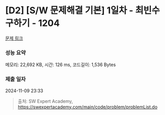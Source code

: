 # [D2] [S/W 문제해결 기본] 1일차 - 최빈수 구하기 - 1204 

[문제 링크](https://swexpertacademy.com/main/code/problem/problemDetail.do?contestProbId=AV13zo1KAAACFAYh) 

### 성능 요약

메모리: 22,692 KB, 시간: 126 ms, 코드길이: 1,536 Bytes

### 제출 일자

2024-11-09 23:33



> 출처: SW Expert Academy, https://swexpertacademy.com/main/code/problem/problemList.do
